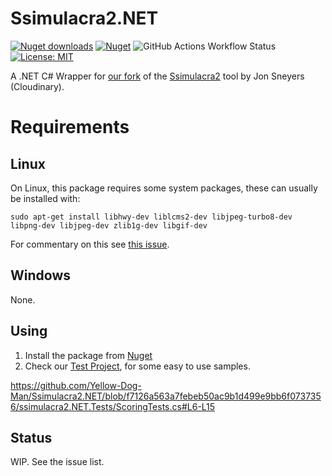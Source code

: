 # Ssimulacra2.NET

[![Nuget downloads](https://img.shields.io/nuget/v/YellowDogMan.ssimulacra2.NET.svg)](https://www.nuget.org/packages/YellowDogMan.ssimulacra2.NET)
[![Nuget](https://img.shields.io/nuget/dt/YellowDogMan.ssimulacra2.NET)](https://www.nuget.org/packages/YellowDogMan.ssimulacra2.NET)
![GitHub Actions Workflow Status](https://img.shields.io/github/actions/workflow/status/Yellow-Dog-Man/ssimulacra2.NET/build.yml)
[![License: MIT](https://img.shields.io/badge/License-MIT-yellow.svg)](/LICENSE.txt)

A .NET C# Wrapper for [our fork](https://github.com/Yellow-Dog-Man/ssimulacra2) of the [Ssimulacra2](https://github.com/cloudinary/ssimulacra2) tool by Jon Sneyers (Cloudinary).

# Requirements

## Linux

On Linux, this package requires some system packages, these can usually be installed with:

`sudo apt-get install libhwy-dev liblcms2-dev libjpeg-turbo8-dev libpng-dev libjpeg-dev zlib1g-dev libgif-dev`

For commentary on this see [this issue](#4).

## Windows

None.

## Using

1. Install the package from [Nuget](https://www.nuget.org/packages/YellowDogMan.ssimulacra2.NET)
1. Check our [Test Project](./ssimulacra2.NET.Tests), for some easy to use samples.

https://github.com/Yellow-Dog-Man/Ssimulacra2.NET/blob/f7126a563a7febeb50ac9b1d499e9bb6f0737356/ssimulacra2.NET.Tests/ScoringTests.cs#L6-L15

## Status

WIP. See the issue list.

